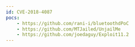 ```yaml
---
id: CVE-2018-4087
pocs:
    - https://github.com/rani-i/bluetoothdPoC
    - https://github.com/MTJailed/UnjailMe
    - https://github.com/joedaguy/Exploit11.2
---
```

